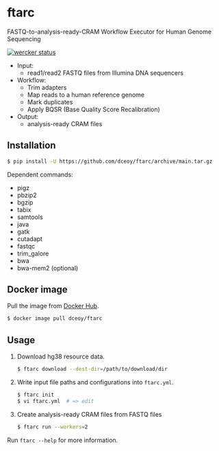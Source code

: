ftarc
======

FASTQ-to-analysis-ready-CRAM Workflow Executor for Human Genome Sequencing

[![wercker status](https://app.wercker.com/status/5009106bfe21f2c24d5084a3ba336463/s/main "wercker status")](https://app.wercker.com/project/byKey/5009106bfe21f2c24d5084a3ba336463)

- Input:
  - read1/read2 FASTQ files from Illumina DNA sequencers
- Workflow:
  - Trim adapters
  - Map reads to a human reference genome
  - Mark duplicates
  - Apply BQSR (Base Quality Score Recalibration)
- Output:
  - analysis-ready CRAM files

Installation
------------

```sh
$ pip install -U https://github.com/dceoy/ftarc/archive/main.tar.gz
```

Dependent commands:

- pigz
- pbzip2
- bgzip
- tabix
- samtools
- java
- gatk
- cutadapt
- fastqc
- trim_galore
- bwa
- bwa-mem2 (optional)

Docker image
------------

Pull the image from [Docker Hub](https://hub.docker.com/r/dceoy/ftarc/).

```sh
$ docker image pull dceoy/ftarc
```

Usage
-----

1.  Download hg38 resource data.

    ```sh
    $ ftarc download --dest-dir=/path/to/download/dir
    ```

2.  Write input file paths and configurations into `ftarc.yml`.

    ```sh
    $ ftarc init
    $ vi ftarc.yml  # => edit
    ```

3.  Create analysis-ready CRAM files from FASTQ files

    ```sh
    $ ftarc run --workers=2
    ```

Run `ftarc --help` for more information.
